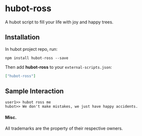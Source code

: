 # hubot-ross

A hubot script to fill your life with joy and happy trees.

## Installation

In hubot project repo, run:

`npm install hubot-ross --save`

Then add **hubot-ross** to your `external-scripts.json`:

```json
["hubot-ross"]
```

## Sample Interaction

```
user1>> hubot ross me
hubot>> We don't make mistakes, we just have happy accidents.
```

#### Misc.
All trademarks are the property of their respective owners.